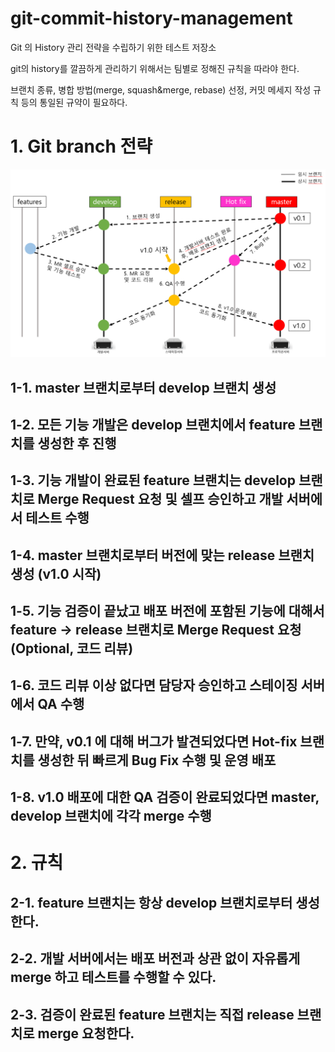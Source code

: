 # git-commit-history-management
Git 의 History 관리 전략을 수립하기 위한 테스트 저장소

git의 history를 깔끔하게 관리하기 위해서는 팀별로 정해진 규칙을 따라야 한다.

브랜치 종류, 병합 방법(merge, squash&merge, rebase) 선정, 커밋 메세지 작성 규칙 등의 통일된 규약이 필요하다.

# 1. Git branch 전략

![git branch 전략](git-branch.png)

## 1-1. master 브랜치로부터 develop 브랜치 생성
## 1-2. 모든 기능 개발은 develop 브랜치에서 feature 브랜치를 생성한 후 진행
## 1-3. 기능 개발이 완료된 feature 브랜치는 develop 브랜치로 Merge Request 요청 및 셀프 승인하고 개발 서버에서 테스트 수행
## 1-4. master 브랜치로부터 버전에 맞는 release 브랜치 생성 (v1.0 시작)
## 1-5. 기능 검증이 끝났고 배포 버전에 포함된 기능에 대해서 feature -> release 브랜치로 Merge Request 요청 (Optional, 코드 리뷰)
## 1-6. 코드 리뷰 이상 없다면 담당자 승인하고 스테이징 서버에서 QA 수행
## 1-7. 만약, v0.1 에 대해 버그가 발견되었다면 Hot-fix 브랜치를 생성한 뒤 빠르게 Bug Fix 수행 및 운영 배포
## 1-8. v1.0 배포에 대한 QA 검증이 완료되었다면 master, develop 브랜치에 각각 merge 수행


# 2. 규칙

## 2-1. feature 브랜치는 항상 develop 브랜치로부터 생성한다.
## 2-2. 개발 서버에서는 배포 버전과 상관 없이 자유롭게 merge 하고 테스트를 수행할 수 있다.
## 2-3. 검증이 완료된 feature 브랜치는 직접 release 브랜치로 merge 요청한다.